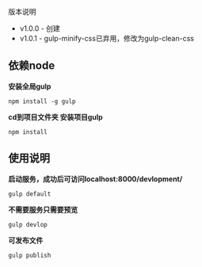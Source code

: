 
版本说明
- v1.0.0 - 创建
- v1.0.1 - gulp-minify-css已弃用，修改为gulp-clean-css


依赖node
-

**安装全局gulp**


    npm install -g gulp


**cd到项目文件夹 安装项目gulp**

    npm install


使用说明
-
**启动服务，成功后可访问localhost:8000/devlopment/** 


    gulp default



**不需要服务只需要预览**


	gulp devlop


**可发布文件**


	gulp publish
